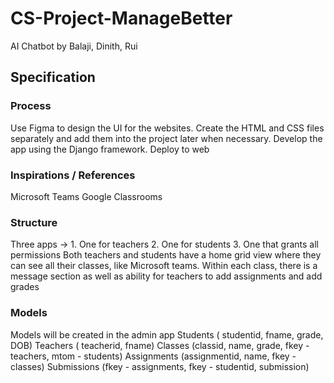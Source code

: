 # CS-Project-ManageBetter
AI Chatbot by Balaji, Dinith, Rui

## Specification
### Process 
Use Figma to design the UI for the websites.
Create the HTML and CSS files separately and add them into the project later when necessary.
Develop the app using the Django framework.
Deploy to web
 
### Inspirations / References
Microsoft Teams
Google Classrooms
 
### Structure 
Three apps -> 1. One for teachers 2. One for students 3. One that grants all permissions
Both teachers and students have a home grid view where they can see all their classes, like Microsoft teams.
Within each class, there is a message section as well as ability for teachers to add assignments and add grades

### Models 
Models will be created in the admin app 
Students ( studentid, fname, grade, DOB)
Teachers ( teacherid, fname)
Classes (classid, name, grade, fkey - teachers, mtom - students)
Assignments (assignmentid, name, fkey - classes)
Submissions (fkey - assignments, fkey - studentid, submission)
